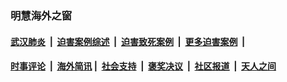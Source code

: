 
### 明慧海外之窗

####  [武汉肺炎](indexes/365.md?t=06100501) &nbsp;|&nbsp;  [迫害案例综述](indexes/328.md?t=06100501) &nbsp;|&nbsp; [迫害致死案例](indexes/277.md?t=06100501)  &nbsp;|&nbsp; [更多迫害案例](indexes/81.md?t=06100501)  &nbsp;|&nbsp; 
####  [时事评论](indexes/19.md?t=06100501) &nbsp;|&nbsp; [海外简讯](indexes/245.md?t=06100501)&nbsp;|&nbsp;  [社会支持](indexes/140.md?t=06100501) &nbsp;|&nbsp; [褒奖决议](indexes/282.md?t=06100501) &nbsp;|&nbsp; [社区报道](indexes/91.md?t=06100501)  &nbsp;|&nbsp; [天人之间](indexes/78.md?t=06100501) 

